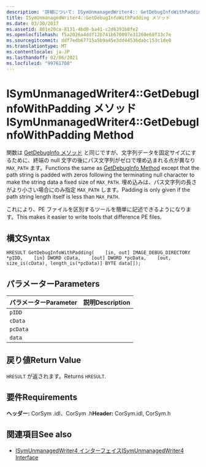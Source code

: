 ```yaml
---
description: '詳細について: ISymUnmanagedWriter4:: GetDebugInfoWithPadding メソッド'
title: ISymUnmanagedWriter4::GetDebugInfoWithPadding メソッド
ms.date: 03/30/2017
ms.assetid: 881e20ca-8131-4bd0-ba41-c2d6391b0fe2
ms.openlocfilehash: f5a2026a4ddf12b741b670097e31260e68f33c7e
ms.sourcegitcommit: ddf7edb67715a5b9a45e3dd44536dabc153c1de0
ms.translationtype: MT
ms.contentlocale: ja-JP
ms.lasthandoff: 02/06/2021
ms.locfileid: "99761708"
---
```

# <a name="isymunmanagedwriter4getdebuginfowithpadding-method"></a><span data-ttu-id="0c776-103">ISymUnmanagedWriter4::GetDebugInfoWithPadding メソッド</span><span class="sxs-lookup"><span data-stu-id="0c776-103">ISymUnmanagedWriter4::GetDebugInfoWithPadding Method</span></span>

<span data-ttu-id="0c776-104">関数は [GetDebugInfo メソッド](isymunmanagedwriter-getdebuginfo-method.md) と同じですが、文字列データを固定サイズにするために、終端の null 文字の後にパス文字列がゼロで埋め込まれる点が異なり `MAX_PATH` ます。</span><span class="sxs-lookup"><span data-stu-id="0c776-104">Functions the same as [GetDebugInfo Method](isymunmanagedwriter-getdebuginfo-method.md) except that the path string is padded with zeros following the terminating null character to make the string data a fixed size of `MAX_PATH`.</span></span> <span data-ttu-id="0c776-105">埋め込みは、パス文字列の長さがより小さい場合にのみ指定 `MAX_PATH` します。</span><span class="sxs-lookup"><span data-stu-id="0c776-105">Padding is only given if the path string length itself is less than `MAX_PATH`.</span></span>  
  
 <span data-ttu-id="0c776-106">これにより、PE ファイルを区別するツールを簡単に記述できるようになります。</span><span class="sxs-lookup"><span data-stu-id="0c776-106">This makes it easier to write tools that difference PE files.</span></span>  
  
## <a name="syntax"></a><span data-ttu-id="0c776-107">構文</span><span class="sxs-lookup"><span data-stu-id="0c776-107">Syntax</span></span>  
  
```idl  
HRESULT GetDebugInfoWithPadding(    [in, out] IMAGE_DEBUG_DIRECTORY *pIDD,    [in] DWORD cData,    [out] DWORD *pcData,    [out, size_is(cData), length_is(*pcData)] BYTE data[]);  
```  
  
## <a name="parameters"></a><span data-ttu-id="0c776-108">パラメーター</span><span class="sxs-lookup"><span data-stu-id="0c776-108">Parameters</span></span>  
  
|<span data-ttu-id="0c776-109">パラメーター</span><span class="sxs-lookup"><span data-stu-id="0c776-109">Parameter</span></span>|<span data-ttu-id="0c776-110">説明</span><span class="sxs-lookup"><span data-stu-id="0c776-110">Description</span></span>|  
|---------------|-----------------|  
|`pIDD`||  
|`cData`||  
|`pcData`||  
|`data`||  
  
## <a name="return-value"></a><span data-ttu-id="0c776-111">戻り値</span><span class="sxs-lookup"><span data-stu-id="0c776-111">Return Value</span></span>  

 <span data-ttu-id="0c776-112">`HRESULT` が返されます。</span><span class="sxs-lookup"><span data-stu-id="0c776-112">Returns `HRESULT`.</span></span>  
  
## <a name="requirements"></a><span data-ttu-id="0c776-113">要件</span><span class="sxs-lookup"><span data-stu-id="0c776-113">Requirements</span></span>  

 <span data-ttu-id="0c776-114">**ヘッダー:** CorSym .idl、CorSym .h</span><span class="sxs-lookup"><span data-stu-id="0c776-114">**Header:** CorSym.idl, CorSym.h</span></span>  
  
## <a name="see-also"></a><span data-ttu-id="0c776-115">関連項目</span><span class="sxs-lookup"><span data-stu-id="0c776-115">See also</span></span>

- [<span data-ttu-id="0c776-116">ISymUnmanagedWriter4 インターフェイス</span><span class="sxs-lookup"><span data-stu-id="0c776-116">ISymUnmanagedWriter4 Interface</span></span>](isymunmanagedwriter4-interface.md)
